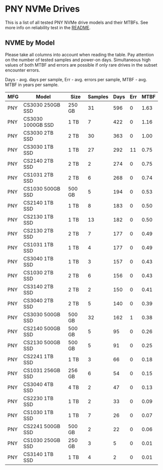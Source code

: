 PNY NVMe Drives
===============

This is a list of all tested PNY NVMe drive models and their MTBFs. See more
info on reliability test in the [README](https://github.com/linuxhw/SMART).

NVME by Model
------------

Please take all columns into account when reading the table. Pay attention on the
number of tested samples and power-on days. Simultaneous high values of both MTBF
and errors are possible if only rare drives in the subset encounter errors.

Days - avg. days per sample,
Err  - avg. errors per sample,
MTBF - avg. MTBF in years per sample.

| MFG       | Model              | Size   | Samples | Days  | Err   | MTBF |
|-----------|--------------------|--------|---------|-------|-------|------|
| PNY       | CS3030 250GB SSD   | 250 GB | 31      | 596   | 0     | 1.63   |
| PNY       | CS3030 1000GB SSD  | 1 TB   | 7       | 422   | 0     | 1.16   |
| PNY       | CS3030 2TB SSD     | 2 TB   | 30      | 363   | 0     | 1.00   |
| PNY       | CS3030 1TB SSD     | 1 TB   | 27      | 292   | 11    | 0.75   |
| PNY       | CS2140 2TB SSD     | 2 TB   | 2       | 274   | 0     | 0.75   |
| PNY       | CS1031 2TB SSD     | 2 TB   | 6       | 268   | 0     | 0.74   |
| PNY       | CS1030 500GB SSD   | 500 GB | 5       | 194   | 0     | 0.53   |
| PNY       | CS2140 1TB SSD     | 1 TB   | 8       | 183   | 0     | 0.50   |
| PNY       | CS2130 1TB SSD     | 1 TB   | 13      | 182   | 0     | 0.50   |
| PNY       | CS2130 2TB SSD     | 2 TB   | 7       | 177   | 0     | 0.49   |
| PNY       | CS1031 1TB SSD     | 1 TB   | 4       | 177   | 0     | 0.49   |
| PNY       | CS3040 1TB SSD     | 1 TB   | 3       | 157   | 0     | 0.43   |
| PNY       | CS1030 2TB SSD     | 2 TB   | 6       | 156   | 0     | 0.43   |
| PNY       | CS3140 2TB SSD     | 2 TB   | 2       | 150   | 0     | 0.41   |
| PNY       | CS3040 2TB SSD     | 2 TB   | 5       | 140   | 0     | 0.39   |
| PNY       | CS3030 500GB SSD   | 500 GB | 32      | 162   | 1     | 0.38   |
| PNY       | CS2140 500GB SSD   | 500 GB | 5       | 95    | 0     | 0.26   |
| PNY       | CS2130 500GB SSD   | 500 GB | 5       | 91    | 0     | 0.25   |
| PNY       | CS2241 1TB SSD     | 1 TB   | 3       | 66    | 0     | 0.18   |
| PNY       | CS1031 256GB SSD   | 256 GB | 6       | 54    | 0     | 0.15   |
| PNY       | CS3040 4TB SSD     | 4 TB   | 2       | 47    | 0     | 0.13   |
| PNY       | CS2230 1TB SSD     | 1 TB   | 2       | 33    | 0     | 0.09   |
| PNY       | CS1030 1TB SSD     | 1 TB   | 7       | 26    | 0     | 0.07   |
| PNY       | CS2241 500GB SSD   | 500 GB | 2       | 22    | 0     | 0.06   |
| PNY       | CS1030 250GB SSD   | 250 GB | 3       | 5     | 0     | 0.01   |
| PNY       | CS3140 1TB SSD     | 1 TB   | 4       | 2     | 0     | 0.01   |
